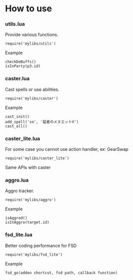 # How to use
### utils.lua
Provide various functions.

```
require('mylibs/utils')
```
Example
```
checkDeBuffs()
isInParty(p3.id)
```

### caster.lua
Cast spells or use abilities.
```
require('mylibs/caster')
```
Example
```
cast_init()
add_spell('so', '猛者のメヌエットV')
cast_all()
```

### caster_lite.lua
For some case you cannot use action handler, ex: GearSwap
```
require('mylibs/caster_lite')
```
Same APIs with caster

### aggro.lua
Aggro tracker.
```
require('mylibs/aggro')
```
Example
```
isAggrod()
isInAggro(target.id)
```

### fsd_lite.lua
Better coding performance for FSD
```
require('mylibs/fsd_lite')
```
Example
```
fsd_go(addon shortcut, fsd path, callback function)
```
